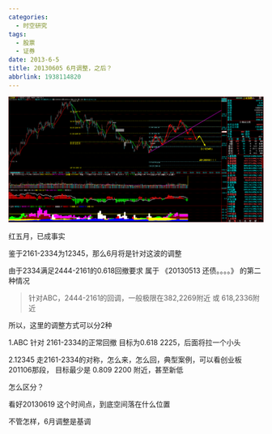 ```yaml
---
categories:
  - 时空研究
tags:
  - 股票
  - 证券
date: 2013-6-5
title: 20130605 6月调整，之后？
abbrlink: 1938114820
---
```

![20130605-0](/images/20130605-0.gif)

红五月，已成事实

鉴于2161-2334为12345，那么6月将是针对这波的调整

由于2334满足2444-2161的0.618回撤要求 属于 《20130513 还债。。。。》 的第二种情况

> 针对ABC，2444-2161的回调，一般极限在382,2269附近 或 618,2336附近

所以，这里的调整方式可以分2种

1.ABC      针对 2161-2334的正常回撤 目标为0.618 2225，后面将拉一个小头

2.12345    走2161-2334的对称，怎么来，怎么回，典型案例，可以看创业板201106那段， 目标最少是 0.809 2200 附近，甚至新低

怎么区分？

看好20130619 这个时间点，到底空间落在什么位置

不管怎样，6月调整是基调
